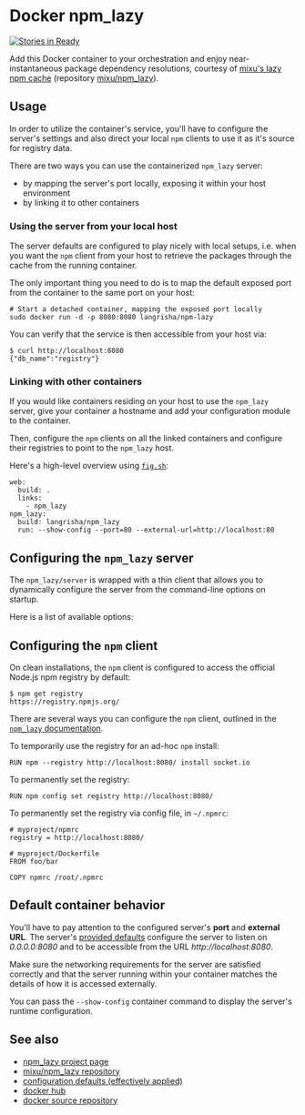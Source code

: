 # Docker npm_lazy

[![Stories in Ready](https://badge.waffle.io/langri-sha/npm_lazy.png?label=ready&title=Ready)](https://waffle.io/langri-sha/npm_lazy)

Add this Docker container to your orchestration and enjoy near-instantaneous
package dependency resolutions, courtesy of
[mixu's lazy npm cache](http://mixu.net/npm_lazy/)
(repository [mixu/npm_lazy](https://github.com/mixu/npm_lazy/)).

## Usage

In order to utilize the container's service, you'll have to configure the
server's settings and also direct your local `npm` clients to use it as it's
source for registry data.

There are two ways you can use the containerized `npm_lazy` server:

- by mapping the server's port locally, exposing it within your host environment
- by linking it to other containers

### Using the server from your local host

The server defaults are configured to play nicely with local setups, i.e. when
you want the `npm` client from your host to retrieve the packages through the
cache from the running container.

The only important thing you need to do is to map the default exposed port from
the container to the same port on your host:

```
# Start a detached container, mapping the exposed port locally
sudo docker run -d -p 8080:8080 langrisha/npm-lazy
```

You can verify that the service is then accessible from your host via:

```
$ curl http://localhost:8080
{"db_name":"registry"}
```

### Linking with other containers

If you would like containers residing on your host to use the `npm_lazy` server,
give your container a hostname and add your configuration module to the
container.

Then, configure the `npm` clients on all the linked containers and configure
their registries to point to the `npm_lazy` host.

Here's a high-level overview using [`fig.sh`](http://fig.sh):

```
web:
  build: .
  links:
    - npm_lazy
npm_lazy:
  build: langrisha/npm_lazy
  run: --show-config --port=80 --external-url=http://localhost:80
```

## Configuring the `npm_lazy` server

The `npm_lazy/server` is wrapped with a thin client that allows you to
dynamically configure the server from the command-line options on startup.

Here is a list of available options:

## Configuring the `npm` client

On clean installations, the `npm` client is configured to access the official
Node.js npm registry by default:

```
$ npm get registry
https://registry.npmjs.org/
```

There are several ways you can configure the `npm` client, outlined in the
[`npm_lazy` documentation](http://mixu.net/npm_lazy/#pointing_npm_to_npm_lazy).

To temporarily use the registry for an ad-hoc `npm` install:

```
RUN npm --registry http://localhost:8080/ install socket.io
```

To permanently set the registry:

```
RUN npm config set registry http://localhost:8080/
```

To permanently set the registry via config file, in `~/.npmrc`:

```
# myproject/npmrc
registry = http://localhost:8080/

# myproject/Dockerfile
FROM foo/bar

COPY npmrc /root/.npmrc
```

## Default container behavior

You'll have to pay attention to the configured server's **port** and  **external
URL**. The server's [provided
defaults](https://github.com/mixu/npm_lazy/blob/master/config.js) configure the
server to listen on *0.0.0.0:8080* and to be accessible from the URL
*http://localhost:8080*.

Make sure the networking requirements for the server are satisfied correctly and
that the server running within your container matches the details of how it is
accessed externally.

You can pass the `--show-config` container command to display the server's
runtime configuration.

## See also

- [npm_lazy project page](http://mixu.net/npm_lazy/)
- [mixu/npm_lazy repository](https://github.com/mixu/npm_lazy/)
- [configuration defaults (effectively applied)](https://github.com/mixu/npm_lazy/blob/master/config.js)
- [docker hub](https://registry.hub.docker.com/u/langrisha/npm-lazy/)
- [docker source repository](https://github.com/langri-sha/npm_lazy/)
